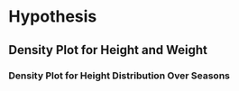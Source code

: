# Hypothesis

## Density Plot for Height and Weight



### Density Plot for Height Distribution Over Seasons














